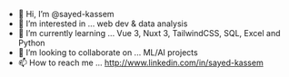 - 👋 Hi, I’m @sayed-kassem
- 👀 I’m interested in ... web dev & data analysis
- 🌱 I’m currently learning ... Vue 3, Nuxt 3, TailwindCSS, SQL, Excel and Python
- 💞️ I’m looking to collaborate on ... ML/AI projects
- 📫 How to reach me ... http://www.linkedin.com/in/sayed-kassem

<!---
sayed-kassem/sayed-kassem is a ✨ special ✨ repository because its `README.md` (this file) appears on your GitHub profile.
You can click the Preview link to take a look at your changes.
--->
